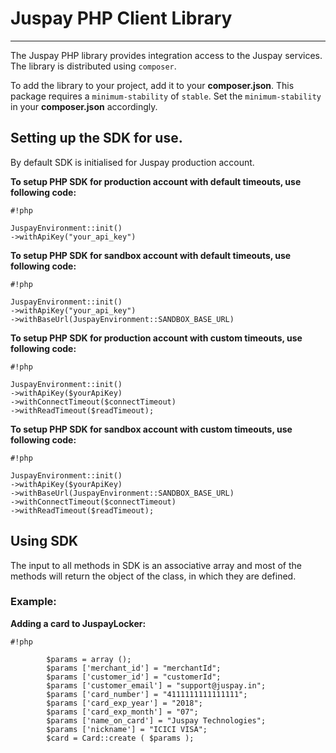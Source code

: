 # Juspay PHP Client Library #

-----------------------

The Juspay PHP library provides integration access to the Juspay services. The library is distributed using `composer`.

To add the library to your project, add it to your **composer.json**. This package requires a `minimum-stability` of `stable`.
Set the `minimum-stability` in your **composer.json** accordingly.

## Setting up the SDK for use. ##

By default SDK is initialised for Juspay production account.

**To setup PHP SDK for production account with default timeouts, use following code:**

```
#!php

JuspayEnvironment::init()
->withApiKey("your_api_key")

```


**To setup PHP SDK for sandbox account with default timeouts, use following code:**

```
#!php

JuspayEnvironment::init()
->withApiKey("your_api_key")
->withBaseUrl(JuspayEnvironment::SANDBOX_BASE_URL)

```

**To setup PHP SDK for production account with custom timeouts, use following code:**

```
#!php

JuspayEnvironment::init()
->withApiKey($yourApiKey)
->withConnectTimeout($connectTimeout)
->withReadTimeout($readTimeout);

```

**To setup PHP SDK for sandbox account with custom timeouts, use following code:**

```
#!php

JuspayEnvironment::init()
->withApiKey($yourApiKey)
->withBaseUrl(JuspayEnvironment::SANDBOX_BASE_URL)
->withConnectTimeout($connectTimeout)
->withReadTimeout($readTimeout);

```

## Using SDK ##

The input to all methods in SDK is an associative array and most of the methods will return the object of the class, in which they are defined.

### Example: ###

**Adding a card to JuspayLocker:**


```
#!php

        $params = array ();
        $params ['merchant_id'] = "merchantId";
        $params ['customer_id'] = "customerId";
        $params ['customer_email'] = "support@juspay.in";
        $params ['card_number'] = "4111111111111111";
        $params ['card_exp_year'] = "2018";
        $params ['card_exp_month'] = "07";
        $params ['name_on_card'] = "Juspay Technologies";
        $params ['nickname'] = "ICICI VISA";
        $card = Card::create ( $params );

```

